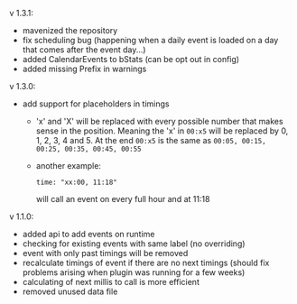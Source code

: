 v 1.3.1:
- mavenized the repository
- fix scheduling bug (happening when a daily event is loaded on a day that comes after the event day...)
- added CalendarEvents to bStats (can be opt out in config)
- added missing Prefix in warnings


v 1.3.0:
- add support for placeholders in timings
    - 'x' and 'X' will be replaced with every possible number that makes sense in the position. Meaning the 'x' in ``00:x5`` will be replaced by 0, 1, 2, 3, 4 and 5. At the end ``00:x5`` 
    is the same as ``00:05, 00:15, 00:25, 00:35, 00:45, 00:55``
    - another example:
    
        ``time: "xx:00, 11:18"``
    
        will call an event on every full hour and at 11:18
    
    
v 1.1.0:
- added api to add events on runtime
- checking for existing events with same label (no overriding)
- event with only past timings will be removed
- recalculate timings of event if there are no next timings (should fix problems arising when plugin was running for a few weeks)
- calculating of next millis to call is more efficient
- removed unused data file